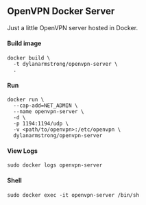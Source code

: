 ## OpenVPN Docker Server

Just a little OpenVPN server hosted in Docker.

#### Build image
```
docker build \
  -t dylanarmstrong/openvpn-server \
  .
```

#### Run
```
docker run \
  --cap-add=NET_ADMIN \
  --name openvpn-server \
  -d \
  -p 1194:1194/udp \
  -v <path/to/openvpn>:/etc/openvpn \
  dylanarmstrong/openvpn-server
```

#### View Logs
```
sudo docker logs openvpn-server
```

#### Shell
```
sudo docker exec -it openvpn-server /bin/sh
```
